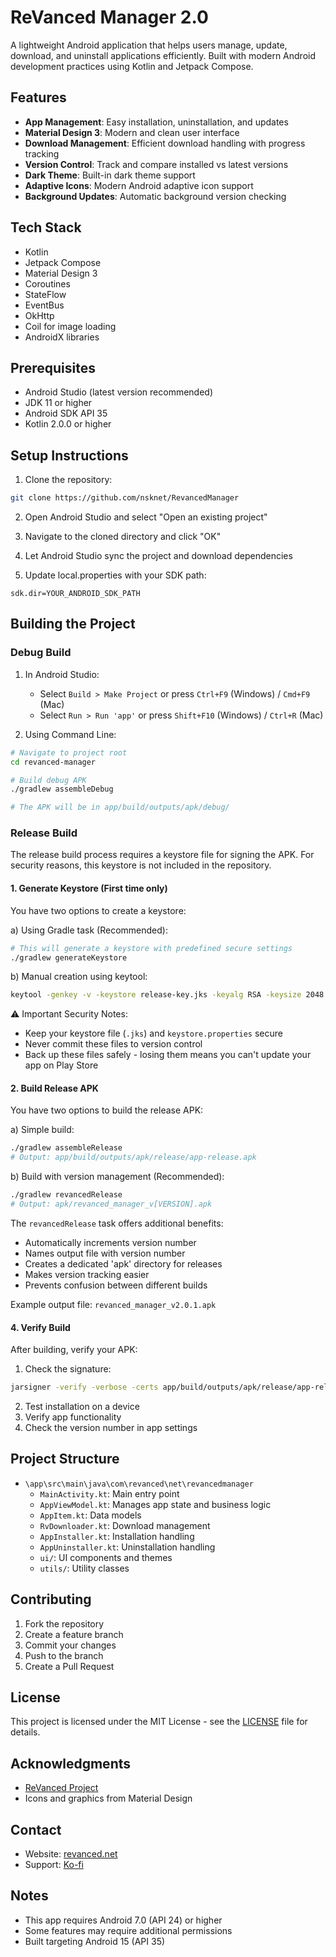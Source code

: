 # ReVanced Manager 2.0

A lightweight Android application that helps users manage, update, download, and uninstall applications efficiently. Built with modern Android development practices using Kotlin and Jetpack Compose.

## Features

- **App Management**: Easy installation, uninstallation, and updates
- **Material Design 3**: Modern and clean user interface
- **Download Management**: Efficient download handling with progress tracking
- **Version Control**: Track and compare installed vs latest versions
- **Dark Theme**: Built-in dark theme support
- **Adaptive Icons**: Modern Android adaptive icon support
- **Background Updates**: Automatic background version checking

## Tech Stack

- Kotlin
- Jetpack Compose
- Material Design 3
- Coroutines
- StateFlow
- EventBus
- OkHttp
- Coil for image loading
- AndroidX libraries

## Prerequisites

- Android Studio (latest version recommended)
- JDK 11 or higher
- Android SDK API 35
- Kotlin 2.0.0 or higher

## Setup Instructions

1. Clone the repository:
```bash
git clone https://github.com/nsknet/RevancedManager
```

2. Open Android Studio and select "Open an existing project"

3. Navigate to the cloned directory and click "OK"

4. Let Android Studio sync the project and download dependencies

5. Update local.properties with your SDK path:
```properties
sdk.dir=YOUR_ANDROID_SDK_PATH
```

## Building the Project

### Debug Build

1. In Android Studio:
   - Select `Build > Make Project` or press `Ctrl+F9` (Windows) / `Cmd+F9` (Mac)
   - Select `Run > Run 'app'` or press `Shift+F10` (Windows) / `Ctrl+R` (Mac)

2. Using Command Line:
```bash
# Navigate to project root
cd revanced-manager

# Build debug APK
./gradlew assembleDebug

# The APK will be in app/build/outputs/apk/debug/
```

### Release Build

The release build process requires a keystore file for signing the APK. For security reasons, this keystore is not included in the repository.

#### 1. Generate Keystore (First time only)

You have two options to create a keystore:

a) Using Gradle task (Recommended):
```bash
# This will generate a keystore with predefined secure settings
./gradlew generateKeystore
```

b) Manual creation using keytool:
```bash
keytool -genkey -v -keystore release-key.jks -keyalg RSA -keysize 2048 -validity 10000 -alias release
```


⚠️ Important Security Notes:
- Keep your keystore file (`.jks`) and `keystore.properties` secure
- Never commit these files to version control
- Back up these files safely - losing them means you can't update your app on Play Store

#### 2. Build Release APK

You have two options to build the release APK:

a) Simple build:
```bash
./gradlew assembleRelease
# Output: app/build/outputs/apk/release/app-release.apk
```

b) Build with version management (Recommended):
```bash
./gradlew revancedRelease
# Output: apk/revanced_manager_v[VERSION].apk
```

The `revancedRelease` task offers additional benefits:
- Automatically increments version number
- Names output file with version number
- Creates a dedicated 'apk' directory for releases
- Makes version tracking easier
- Prevents confusion between different builds

Example output file: `revanced_manager_v2.0.1.apk`

#### 4. Verify Build

After building, verify your APK:
1. Check the signature:
```bash
jarsigner -verify -verbose -certs app/build/outputs/apk/release/app-release.apk
```
2. Test installation on a device
3. Verify app functionality
4. Check the version number in app settings

## Project Structure

- `\app\src\main\java\com\revanced\net\revancedmanager`
  - `MainActivity.kt`: Main entry point
  - `AppViewModel.kt`: Manages app state and business logic
  - `AppItem.kt`: Data models
  - `RvDownloader.kt`: Download management
  - `AppInstaller.kt`: Installation handling
  - `AppUninstaller.kt`: Uninstallation handling
  - `ui/`: UI components and themes
  - `utils/`: Utility classes

## Contributing

1. Fork the repository
2. Create a feature branch
3. Commit your changes
4. Push to the branch
5. Create a Pull Request

## License

This project is licensed under the MIT License - see the [LICENSE](LICENSE) file for details.

## Acknowledgments

- [ReVanced Project](https://revanced.net/)
- Icons and graphics from Material Design

## Contact

- Website: [revanced.net](https://revanced.net)
- Support: [Ko-fi](https://ko-fi.com/revancednet)

## Notes

- This app requires Android 7.0 (API 24) or higher
- Some features may require additional permissions
- Built targeting Android 15 (API 35)
